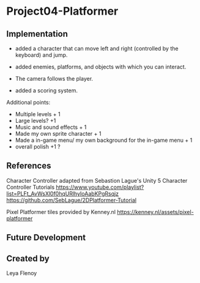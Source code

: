 # Project04-Platformer
## Implementation

- added a character that can move left and right (controlled by the keyboard) and jump. 

- added enemies, platforms, and objects with which you can interact. 

- The camera follows the player.
 
- added a scoring system.

Additional points:

- Multiple levels + 1
- Large levels? +1
- Music and sound effects + 1
- Made my own sprite character + 1
- Made a in-game menu/ my own background for the in-game menu + 1
- overall polish +1 ?

## References

Character Controller adapted from Sebastion Lague's Unity 5 Character Controller Tutorials
https://www.youtube.com/playlist?list=PLFt_AvWsXl0f0hqURlhyIoAabKPgRsqjz
https://github.com/SebLague/2DPlatformer-Tutorial

Pixel Platformer tiles provided by Kenney.nl
https://kenney.nl/assets/pixel-platformer

## Future Development

## Created by
Leya Flenoy
